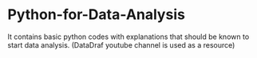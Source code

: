 # Python-for-Data-Analysis
It contains basic python codes with explanations that should be known to start data analysis. (DataDraf youtube channel is used as a resource)
